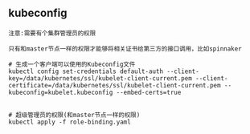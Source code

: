 ## kubeconfig

`注意:需要有个集群管理员的权限`

`只有和master节点一样的权限才能够将相关证书给第三方的接口调用，比如spinnaker`

```
# 生成一个客户端可以使用的Kubeconfig文件
kubectl config set-credentials default-auth --client-key=/data/kubernetes/ssl/kubelet-client-current.pem --client-certificate=/data/kubernetes/ssl/kubelet-client-current.pem --kubeconfig=kubelet.kubeconfig --embed-certs=true


# 超级管理员的权限(和master节点一样的权限)
kubectl apply -f role-binding.yaml

```

